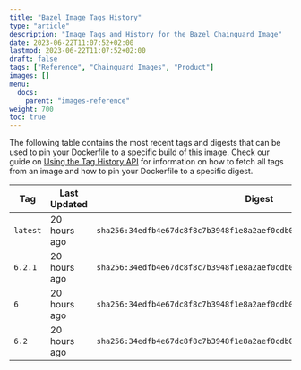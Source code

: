 ```yaml
---
title: "Bazel Image Tags History"
type: "article"
description: "Image Tags and History for the Bazel Chainguard Image"
date: 2023-06-22T11:07:52+02:00
lastmod: 2023-06-22T11:07:52+02:00
draft: false
tags: ["Reference", "Chainguard Images", "Product"]
images: []
menu:
  docs:
    parent: "images-reference"
weight: 700
toc: true
---
```


The following table contains the most recent tags and digests that can be used to pin your Dockerfile to a specific build of this image. Check our guide on [Using the Tag History API](/chainguard/chainguard-images/using-the-tag-history-api/) for information on how to fetch all tags from an image and how to pin your Dockerfile to a specific digest.

| Tag      | Last Updated | Digest                                                                    |
|----------|--------------|---------------------------------------------------------------------------|
| `latest` | 20 hours ago | `sha256:34edfb4e67dc8f8c7b3948f1e8a2aef0cdb0f1f179ca1afbebf223f5904b784a` |
| `6.2.1`  | 20 hours ago | `sha256:34edfb4e67dc8f8c7b3948f1e8a2aef0cdb0f1f179ca1afbebf223f5904b784a` |
| `6`      | 20 hours ago | `sha256:34edfb4e67dc8f8c7b3948f1e8a2aef0cdb0f1f179ca1afbebf223f5904b784a` |
| `6.2`    | 20 hours ago | `sha256:34edfb4e67dc8f8c7b3948f1e8a2aef0cdb0f1f179ca1afbebf223f5904b784a` |
